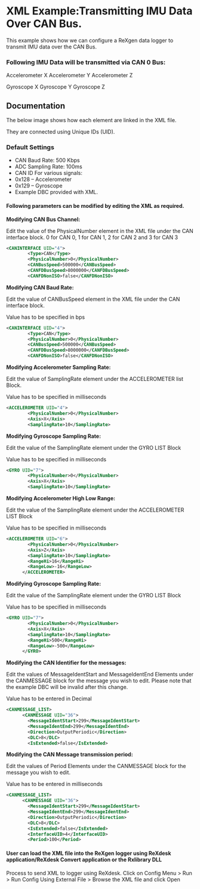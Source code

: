 # XML Example:Transmitting IMU Data Over CAN Bus.

This example shows how we can configure a ReXgen data logger to transmit IMU data over the CAN Bus.

### Following IMU Data will be transmitted via CAN 0 Bus:

Accelerometer X
Accelerometer Y
Accelerometer Z

Gyroscope X
Gyroscope Y
Gyroscope Z


## Documentation

The below image shows how each element are linked in the XML file.


They are connected using Unique IDs (UID).

### Default Settings

* CAN Baud Rate: 500 Kbps
* ADC Sampling Rate: 100ms
* CAN ID For various signals:
* 0x128 – Accelerometer
* 0x129 – Gyroscope
* Example DBC provided with XML.

#### Following parameters can be modified by editing the XML as required.

**Modifying CAN Bus Channel:**

Edit the value of the PhysicalNumber element in the XML file under the CAN interface block.
0 for CAN 0, 1 for CAN 1, 2 for CAN 2 and 3 for CAN 3

```xml
<CANINTERFACE UID="4">
        <Type>CAN</Type>
        <PhysicalNumber>0</PhysicalNumber>
        <CANBusSpeed>500000</CANBusSpeed>
        <CANFDBusSpeed>8000000</CANFDBusSpeed>
        <CANFDNonISO>false</CANFDNonISO>
```

**Modifying CAN Baud Rate:**

Edit the value of CANBusSpeed element in the XML file under the CAN interface block. 

Value has to be specified in bps

```xml
<CANINTERFACE UID="4">
        <Type>CAN</Type>
        <PhysicalNumber>0</PhysicalNumber>
        <CANBusSpeed>500000</CANBusSpeed>
        <CANFDBusSpeed>8000000</CANFDBusSpeed>
        <CANFDNonISO>false</CANFDNonISO>
```

**Modifying Accelerometer Sampling Rate:**

Edit the value of SamplingRate element under the ACCELEROMETER list Block.

Value has to be specified in milliseconds

```xml
<ACCELEROMETER UID="4">
        <PhysicalNumber>0</PhysicalNumber>
        <Axis>X</Axis>
        <SamplingRate>10</SamplingRate>
```

**Modifying Gyroscope Sampling Rate:**

Edit the value of the SamplingRate element under the GYRO LIST Block

Value has to be specified in milliseconds

```xml
<GYRO UID="7">
        <PhysicalNumber>0</PhysicalNumber>
        <Axis>X</Axis>
        <SamplingRate>10</SamplingRate>
```

**Modifying Accelerometer High Low Range:**

Edit the value of the SamplingRate element under the ACCELEROMETER LIST Block

Value has to be specified in milliseconds

```xml
<ACCELEROMETER UID="6">
        <PhysicalNumber>0</PhysicalNumber>
        <Axis>Z</Axis>
        <SamplingRate>10</SamplingRate>
        <RangeHi>16</RangeHi>
        <RangeLow>-16</RangeLow>
      </ACCELEROMETER>
```
**Modifying Gyroscope Sampling Rate:**

Edit the value of the SamplingRate element under the GYRO LIST Block

Value has to be specified in milliseconds

```xml
<GYRO UID="7">
        <PhysicalNumber>0</PhysicalNumber>
        <Axis>X</Axis>
        <SamplingRate>10</SamplingRate>
        <RangeHi>500</RangeHi>
        <RangeLow>-500</RangeLow>
      </GYRO>
```
**Modifying the CAN Identifier for the messages:**

Edit the values of MessageIdentStart and MessageIdentEnd Elements under the CANMESSAGE block for the message you wish to edit. Please note that the example DBC will be invalid after this change.

Value has to be entered in Decimal

```xml
<CANMESSAGE_LIST>
      <CANMESSAGE UID="36">
        <MessageIdentStart>299</MessageIdentStart>
        <MessageIdentEnd>299</MessageIdentEnd>
        <Direction>OutputPeriodic</Direction>
        <DLC>8</DLC>
        <IsExtended>false</IsExtended>
```
**Modifying the CAN Message transmission period:**

Edit the values of Period Elements under the CANMESSAGE block for the message you wish to edit.

Value has to be entered in milliseconds

```xml
<CANMESSAGE_LIST>
      <CANMESSAGE UID="36">
        <MessageIdentStart>299</MessageIdentStart>
        <MessageIdentEnd>299</MessageIdentEnd>
        <Direction>OutputPeriodic</Direction>
        <DLC>8</DLC>
        <IsExtended>false</IsExtended>
        <InterfaceUID>4</InterfaceUID>
        <Period>100</Period>
```

#### User can load the XML file into the ReXgen logger using ReXdesk application/ReXdesk Convert application or the Rxlibrary DLL

Process to send XML to logger using ReXdesk. Click on Config Menu > Run > Run Config Using External File > Browse the XML file and click Open
